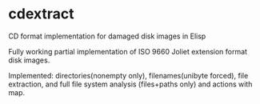 # cdextract
CD format implementation for damaged disk images in Elisp

Fully working partial implementation of ISO 9660 Joliet extension format disk images.

Implemented: directories(nonempty only), filenames(unibyte forced), file extraction, and full file system analysis (files+paths only) and actions with map.
